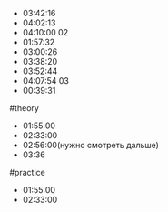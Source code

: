 - 03:42:16
- 04:02:13
- 04:10:00
02
- 01:57:32
- 03:00:26
- 03:38:20
- 03:52:44
- 04:07:54
03
- 00:39:31

#theory
- 01:55:00
- 02:33:00
- 02:56:00(нужно смотреть дальше)
- 03:36

#practice
- 01:55:00
- 02:33:00
